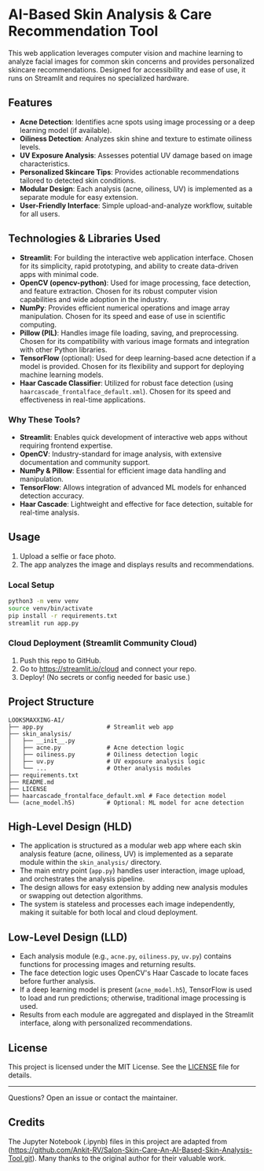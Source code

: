 # AI-Based Skin Analysis & Care Recommendation Tool

This web application leverages computer vision and machine learning to analyze facial images for common skin concerns and provides personalized skincare recommendations. Designed for accessibility and ease of use, it runs on Streamlit and requires no specialized hardware.

## Features
- **Acne Detection**: Identifies acne spots using image processing or a deep learning model (if available).
- **Oiliness Detection**: Analyzes skin shine and texture to estimate oiliness levels.
- **UV Exposure Analysis**: Assesses potential UV damage based on image characteristics.
- **Personalized Skincare Tips**: Provides actionable recommendations tailored to detected skin conditions.
- **Modular Design**: Each analysis (acne, oiliness, UV) is implemented as a separate module for easy extension.
- **User-Friendly Interface**: Simple upload-and-analyze workflow, suitable for all users.

## Technologies & Libraries Used
- **Streamlit**: For building the interactive web application interface. Chosen for its simplicity, rapid prototyping, and ability to create data-driven apps with minimal code.
- **OpenCV (opencv-python)**: Used for image processing, face detection, and feature extraction. Chosen for its robust computer vision capabilities and wide adoption in the industry.
- **NumPy**: Provides efficient numerical operations and image array manipulation. Chosen for its speed and ease of use in scientific computing.
- **Pillow (PIL)**: Handles image file loading, saving, and preprocessing. Chosen for its compatibility with various image formats and integration with other Python libraries.
- **TensorFlow** (optional): Used for deep learning-based acne detection if a model is provided. Chosen for its flexibility and support for deploying machine learning models.
- **Haar Cascade Classifier**: Utilized for robust face detection (using `haarcascade_frontalface_default.xml`). Chosen for its speed and effectiveness in real-time applications.

### Why These Tools?
- **Streamlit**: Enables quick development of interactive web apps without requiring frontend expertise.
- **OpenCV**: Industry-standard for image analysis, with extensive documentation and community support.
- **NumPy & Pillow**: Essential for efficient image data handling and manipulation.
- **TensorFlow**: Allows integration of advanced ML models for enhanced detection accuracy.
- **Haar Cascade**: Lightweight and effective for face detection, suitable for real-time analysis.

## Usage
1. Upload a selfie or face photo.
2. The app analyzes the image and displays results and recommendations.

### Local Setup
```bash
python3 -m venv venv
source venv/bin/activate
pip install -r requirements.txt
streamlit run app.py
```

### Cloud Deployment (Streamlit Community Cloud)
1. Push this repo to GitHub.
2. Go to https://streamlit.io/cloud and connect your repo.
3. Deploy! (No secrets or config needed for basic use.)

## Project Structure
```
LOOKSMAXXING-AI/
├── app.py                  # Streamlit web app
├── skin_analysis/
│   ├── __init__.py
│   ├── acne.py             # Acne detection logic
│   ├── oiliness.py         # Oiliness detection logic
│   ├── uv.py               # UV exposure analysis logic
│   └── ...                 # Other analysis modules
├── requirements.txt
├── README.md
├── LICENSE
├── haarcascade_frontalface_default.xml # Face detection model
└── (acne_model.h5)         # Optional: ML model for acne detection
```

## High-Level Design (HLD)
- The application is structured as a modular web app where each skin analysis feature (acne, oiliness, UV) is implemented as a separate module within the `skin_analysis/` directory.
- The main entry point (`app.py`) handles user interaction, image upload, and orchestrates the analysis pipeline.
- The design allows for easy extension by adding new analysis modules or swapping out detection algorithms.
- The system is stateless and processes each image independently, making it suitable for both local and cloud deployment.

## Low-Level Design (LLD)
- Each analysis module (e.g., `acne.py`, `oiliness.py`, `uv.py`) contains functions for processing images and returning results.
- The face detection logic uses OpenCV's Haar Cascade to locate faces before further analysis.
- If a deep learning model is present (`acne_model.h5`), TensorFlow is used to load and run predictions; otherwise, traditional image processing is used.
- Results from each module are aggregated and displayed in the Streamlit interface, along with personalized recommendations.

## License
This project is licensed under the MIT License. See the [LICENSE](./LICENSE) file for details.

---
Questions? Open an issue or contact the maintainer.

## Credits

The Jupyter Notebook (.ipynb) files in this project are adapted from (https://github.com/Ankit-RV/Salon-Skin-Care-An-AI-Based-Skin-Analysis-Tool.git). Many thanks to the original author for their valuable work.






